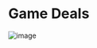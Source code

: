 # Game Deals
![image](https://user-images.githubusercontent.com/87455082/190266890-702a5ac1-4ebc-49be-895a-7553765658a8.png)

